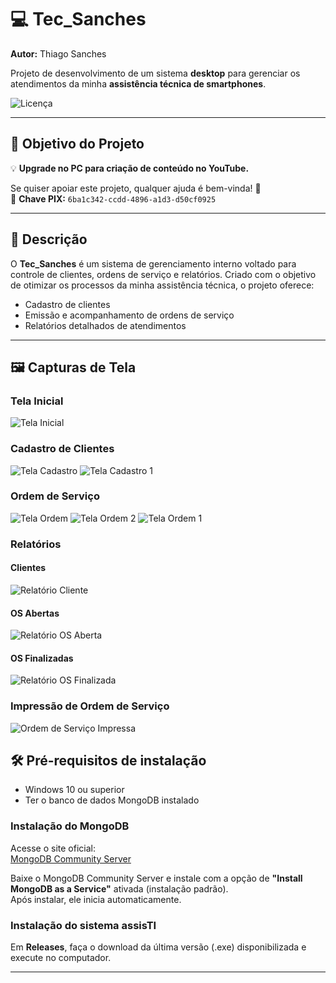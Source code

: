 # 💻 Tec_Sanches

**Autor:** Thiago Sanches

Projeto de desenvolvimento de um sistema **desktop** para gerenciar os atendimentos da minha **assistência técnica de smartphones**.

![Licença](https://img.shields.io/github/license/sanchessky/Tec_sanches)

---

## 🎯 Objetivo do Projeto

💡 **Upgrade no PC para criação de conteúdo no YouTube.**

Se quiser apoiar este projeto, qualquer ajuda é bem-vinda! 🙏  
📌 **Chave PIX:** `6ba1c342-ccdd-4896-a1d3-d50cf0925`

---

## 📌 Descrição

O **Tec_Sanches** é um sistema de gerenciamento interno voltado para controle de clientes, ordens de serviço e relatórios. Criado com o objetivo de otimizar os processos da minha assistência técnica, o projeto oferece:

- Cadastro de clientes
- Emissão e acompanhamento de ordens de serviço
- Relatórios detalhados de atendimentos

---

## 🖼️ Capturas de Tela

### Tela Inicial
![Tela Inicial](src/public/img/TelaInicio.PNG)

### Cadastro de Clientes
![Tela Cadastro](src/public/img/TelaCadastro.PNG)
![Tela Cadastro 1](src/public/img/TelaCadastro1.PNG)

### Ordem de Serviço
![Tela Ordem](src/public/img/TelaOrdem.PNG)
![Tela Ordem 2](src/public/img/TelaOrdem2.PNG)
![Tela Ordem 1](src/public/img/TelaOrdem1.PNG)

### Relatórios
#### Clientes
![Relatório Cliente](src/public/img/RelatorioCliente.PNG)

#### OS Abertas
![Relatório OS Aberta](src/public/img/RelatorioOsAberta.PNG)

#### OS Finalizadas
![Relatório OS Finalizada](src/public/img/RelatorioOsFinalizada.PNG)

### Impressão de Ordem de Serviço
![Ordem de Serviço Impressa](src/public/img/OrdemService.PNG)

## 🛠️ Pré-requisitos de instalação

- Windows 10 ou superior  
- Ter o banco de dados MongoDB instalado

### Instalação do MongoDB

Acesse o site oficial:  
[MongoDB Community Server](https://www.mongodb.com/try/download/community)

Baixe o MongoDB Community Server e instale com a opção de **"Install MongoDB as a Service"** ativada (instalação padrão).  
Após instalar, ele inicia automaticamente.

### Instalação do sistema assisTI

Em **Releases**, faça o download da última versão (.exe) disponibilizada e execute no computador.

---